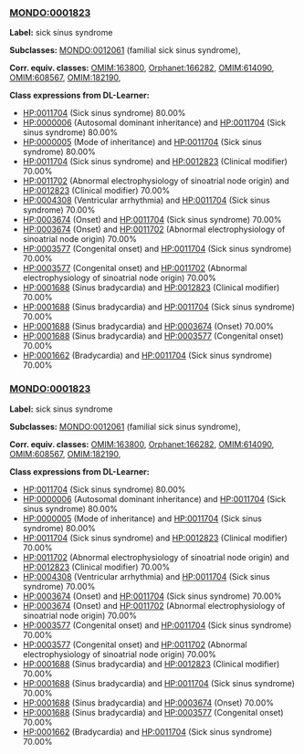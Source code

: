 
### [MONDO:0001823](http://purl.obolibrary.org/obo/MONDO_0001823)
**Label:** sick sinus syndrome

**Subclasses:** [MONDO:0012061](http://purl.obolibrary.org/obo/MONDO_0012061) (familial sick sinus syndrome), 

**Corr. equiv. classes:** [OMIM:163800](http://purl.obolibrary.org/obo/OMIM_163800), [Orphanet:166282](http://www.orpha.net/ORDO/Orphanet_166282), [OMIM:614090](http://purl.obolibrary.org/obo/OMIM_614090), [OMIM:608567](http://purl.obolibrary.org/obo/OMIM_608567), [OMIM:182190](http://purl.obolibrary.org/obo/OMIM_182190), 

**Class expressions from DL-Learner:**

- [HP:0011704](http://purl.obolibrary.org/obo/HP_0011704) (Sick sinus syndrome) 80.00%
- [HP:0000006](http://purl.obolibrary.org/obo/HP_0000006) (Autosomal dominant inheritance) and [HP:0011704](http://purl.obolibrary.org/obo/HP_0011704) (Sick sinus syndrome) 80.00%
- [HP:0000005](http://purl.obolibrary.org/obo/HP_0000005) (Mode of inheritance) and [HP:0011704](http://purl.obolibrary.org/obo/HP_0011704) (Sick sinus syndrome) 80.00%
- [HP:0011704](http://purl.obolibrary.org/obo/HP_0011704) (Sick sinus syndrome) and [HP:0012823](http://purl.obolibrary.org/obo/HP_0012823) (Clinical modifier) 70.00%
- [HP:0011702](http://purl.obolibrary.org/obo/HP_0011702) (Abnormal electrophysiology of sinoatrial node origin) and [HP:0012823](http://purl.obolibrary.org/obo/HP_0012823) (Clinical modifier) 70.00%
- [HP:0004308](http://purl.obolibrary.org/obo/HP_0004308) (Ventricular arrhythmia) and [HP:0011704](http://purl.obolibrary.org/obo/HP_0011704) (Sick sinus syndrome) 70.00%
- [HP:0003674](http://purl.obolibrary.org/obo/HP_0003674) (Onset) and [HP:0011704](http://purl.obolibrary.org/obo/HP_0011704) (Sick sinus syndrome) 70.00%
- [HP:0003674](http://purl.obolibrary.org/obo/HP_0003674) (Onset) and [HP:0011702](http://purl.obolibrary.org/obo/HP_0011702) (Abnormal electrophysiology of sinoatrial node origin) 70.00%
- [HP:0003577](http://purl.obolibrary.org/obo/HP_0003577) (Congenital onset) and [HP:0011704](http://purl.obolibrary.org/obo/HP_0011704) (Sick sinus syndrome) 70.00%
- [HP:0003577](http://purl.obolibrary.org/obo/HP_0003577) (Congenital onset) and [HP:0011702](http://purl.obolibrary.org/obo/HP_0011702) (Abnormal electrophysiology of sinoatrial node origin) 70.00%
- [HP:0001688](http://purl.obolibrary.org/obo/HP_0001688) (Sinus bradycardia) and [HP:0012823](http://purl.obolibrary.org/obo/HP_0012823) (Clinical modifier) 70.00%
- [HP:0001688](http://purl.obolibrary.org/obo/HP_0001688) (Sinus bradycardia) and [HP:0011704](http://purl.obolibrary.org/obo/HP_0011704) (Sick sinus syndrome) 70.00%
- [HP:0001688](http://purl.obolibrary.org/obo/HP_0001688) (Sinus bradycardia) and [HP:0003674](http://purl.obolibrary.org/obo/HP_0003674) (Onset) 70.00%
- [HP:0001688](http://purl.obolibrary.org/obo/HP_0001688) (Sinus bradycardia) and [HP:0003577](http://purl.obolibrary.org/obo/HP_0003577) (Congenital onset) 70.00%
- [HP:0001662](http://purl.obolibrary.org/obo/HP_0001662) (Bradycardia) and [HP:0011704](http://purl.obolibrary.org/obo/HP_0011704) (Sick sinus syndrome) 70.00%



### [MONDO:0001823](http://purl.obolibrary.org/obo/MONDO_0001823)
**Label:** sick sinus syndrome

**Subclasses:** [MONDO:0012061](http://purl.obolibrary.org/obo/MONDO_0012061) (familial sick sinus syndrome), 

**Corr. equiv. classes:** [OMIM:163800](http://purl.obolibrary.org/obo/OMIM_163800), [Orphanet:166282](http://www.orpha.net/ORDO/Orphanet_166282), [OMIM:614090](http://purl.obolibrary.org/obo/OMIM_614090), [OMIM:608567](http://purl.obolibrary.org/obo/OMIM_608567), [OMIM:182190](http://purl.obolibrary.org/obo/OMIM_182190), 

**Class expressions from DL-Learner:**

- [HP:0011704](http://purl.obolibrary.org/obo/HP_0011704) (Sick sinus syndrome) 80.00%
- [HP:0000006](http://purl.obolibrary.org/obo/HP_0000006) (Autosomal dominant inheritance) and [HP:0011704](http://purl.obolibrary.org/obo/HP_0011704) (Sick sinus syndrome) 80.00%
- [HP:0000005](http://purl.obolibrary.org/obo/HP_0000005) (Mode of inheritance) and [HP:0011704](http://purl.obolibrary.org/obo/HP_0011704) (Sick sinus syndrome) 80.00%
- [HP:0011704](http://purl.obolibrary.org/obo/HP_0011704) (Sick sinus syndrome) and [HP:0012823](http://purl.obolibrary.org/obo/HP_0012823) (Clinical modifier) 70.00%
- [HP:0011702](http://purl.obolibrary.org/obo/HP_0011702) (Abnormal electrophysiology of sinoatrial node origin) and [HP:0012823](http://purl.obolibrary.org/obo/HP_0012823) (Clinical modifier) 70.00%
- [HP:0004308](http://purl.obolibrary.org/obo/HP_0004308) (Ventricular arrhythmia) and [HP:0011704](http://purl.obolibrary.org/obo/HP_0011704) (Sick sinus syndrome) 70.00%
- [HP:0003674](http://purl.obolibrary.org/obo/HP_0003674) (Onset) and [HP:0011704](http://purl.obolibrary.org/obo/HP_0011704) (Sick sinus syndrome) 70.00%
- [HP:0003674](http://purl.obolibrary.org/obo/HP_0003674) (Onset) and [HP:0011702](http://purl.obolibrary.org/obo/HP_0011702) (Abnormal electrophysiology of sinoatrial node origin) 70.00%
- [HP:0003577](http://purl.obolibrary.org/obo/HP_0003577) (Congenital onset) and [HP:0011704](http://purl.obolibrary.org/obo/HP_0011704) (Sick sinus syndrome) 70.00%
- [HP:0003577](http://purl.obolibrary.org/obo/HP_0003577) (Congenital onset) and [HP:0011702](http://purl.obolibrary.org/obo/HP_0011702) (Abnormal electrophysiology of sinoatrial node origin) 70.00%
- [HP:0001688](http://purl.obolibrary.org/obo/HP_0001688) (Sinus bradycardia) and [HP:0012823](http://purl.obolibrary.org/obo/HP_0012823) (Clinical modifier) 70.00%
- [HP:0001688](http://purl.obolibrary.org/obo/HP_0001688) (Sinus bradycardia) and [HP:0011704](http://purl.obolibrary.org/obo/HP_0011704) (Sick sinus syndrome) 70.00%
- [HP:0001688](http://purl.obolibrary.org/obo/HP_0001688) (Sinus bradycardia) and [HP:0003674](http://purl.obolibrary.org/obo/HP_0003674) (Onset) 70.00%
- [HP:0001688](http://purl.obolibrary.org/obo/HP_0001688) (Sinus bradycardia) and [HP:0003577](http://purl.obolibrary.org/obo/HP_0003577) (Congenital onset) 70.00%
- [HP:0001662](http://purl.obolibrary.org/obo/HP_0001662) (Bradycardia) and [HP:0011704](http://purl.obolibrary.org/obo/HP_0011704) (Sick sinus syndrome) 70.00%


